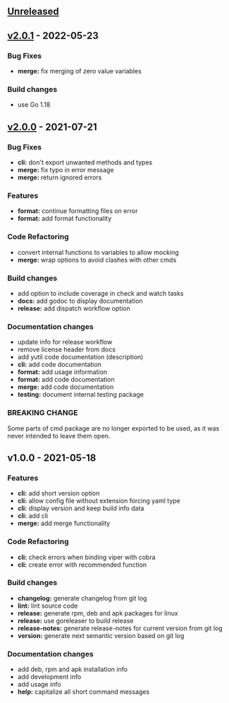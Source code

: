 <a name="unreleased"></a>
## [Unreleased]


<a name="v2.0.1"></a>
## [v2.0.1] - 2022-05-23

### Bug Fixes
- **merge:** fix merging of zero value variables

### Build changes
- use Go 1.18


<a name="v2.0.0"></a>
## [v2.0.0] - 2021-07-21

### Bug Fixes
- **cli:** don't export unwanted methods and types
- **merge:** fix typo in error message
- **merge:** return ignored errors

### Features
- **format:** continue formatting files on error
- **format:** add format functionality

### Code Refactoring
- convert internal functions to variables to allow mocking
- **merge:** wrap options to avoid clashes with other cmds

### Build changes
- add option to include coverage in check and watch tasks
- **docs:** add godoc to display documentation
- **release:** add dispatch workflow option

### Documentation changes
- update info for release workflow
- remove license header from docs
- add yutil code documentation (description)
- **cli:** add code documentation
- **format:** add usage information
- **format:** add code documentation
- **merge:** add code documentation
- **testing:** document internal testing package

### BREAKING CHANGE

Some parts of cmd package are no longer exported to be used, as it was never
intended to leave them open.


<a name="v1.0.0"></a>
## v1.0.0 - 2021-05-18

### Features
- **cli:** add short version option
- **cli:** allow config file without extension forcing yaml type
- **cli:** display version and keep build info data
- **cli:** add cli
- **merge:** add merge functionality

### Code Refactoring
- **cli:** check errors when binding viper with cobra
- **cli:** create error with recommended function

### Build changes
- **changelog:** generate changelog from git log
- **lint:** lint source code
- **release:** generate rpm, deb and apk packages for linux
- **release:** use goreleaser to build release
- **release-notes:** generate release-notes for current version from git log
- **version:** generate next semantic version based on git log

### Documentation changes
- add deb, rpm and apk installation info
- add development info
- add usage info
- **help:** capitalize all short command messages


[Unreleased]: https://github.com/amplia-iiot/yutil/compare/v2.0.1...HEAD
[v2.0.1]: https://github.com/amplia-iiot/yutil/compare/v2.0.0...v2.0.1
[v2.0.0]: https://github.com/amplia-iiot/yutil/compare/v1.0.0...v2.0.0
